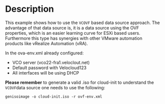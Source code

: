 # Description

This example shows how to use the ``VCOVF`` based data source approach. The advantage of that data source is, it is a data source using the OVF properties, which is an easier learning curve for ESXi based users. Furthermore this type has synergies with other VMware automation products like vRealize Automation (vRA).

In the ova-env.xml already configured:
- VCO server (vco22-fra1.veloclout.net)
- Default password with Velocloud123 
- All interfaces will be using DHCP

**Please remember** to generate a valid .iso for cloud-init to understand the ``VCOVF``data source one needs to use the following:

``genisoimage -o cloud-init.iso -r ovf-env.xml``
